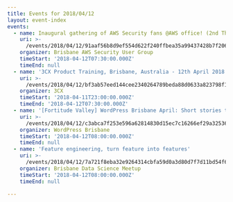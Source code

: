 ```yaml
---
title: Events for 2018/04/12
layout: event-index
events:
  - name: Inaugural gathering of AWS Security fans @AWS office! (2nd Thursday)
    uri: >-
      /events/2018/04/12/91aaf56b8d9ef554d622f240ffbea35a99437428b7f2060246b2e9a2ed6cef70
    organizer: Brisbane AWS Security User Group
    timeStart: '2018-04-12T07:30:00.000Z'
    timeEnd: null
  - name: '3CX Product Training, Brisbane, Australia - 12th April 2018'
    uri: >-
      /events/2018/04/12/bf3ab57eed144cee2340264789beda88d0633a823798f1ab55e2f6aeb2fec9d0
    organizer: 3CX
    timeStart: '2018-04-11T23:00:00.000Z'
    timeEnd: '2018-04-12T07:30:00.000Z'
  - name: '[Fortitude Valley] WordPress Brisbane April: Short stories told by you!'
    uri: >-
      /events/2018/04/12/c3abca7f253e596a62814830d15ec7c16266ef29a32536c63fa0fccd84d119ef
    organizer: WordPress Brisbane
    timeStart: '2018-04-12T08:00:00.000Z'
    timeEnd: null
  - name: 'Feature engineering, turn feature into features'
    uri: >-
      /events/2018/04/12/7a721f8eba32e9264314cbfa59d0a3d80d7f7d11bd54f681a51fa717b681c5ff
    organizer: Brisbane Data Science Meetup
    timeStart: '2018-04-12T08:00:00.000Z'
    timeEnd: null

---
```

